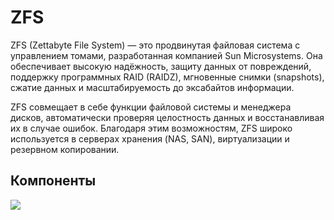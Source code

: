 # ZFS

ZFS (Zettabyte File System) — это продвинутая файловая система с управлением томами, разработанная компанией Sun Microsystems. Она обеспечивает высокую надёжность, защиту данных от повреждений, поддержку программных RAID (RAIDZ), мгновенные снимки (snapshots), сжатие данных и масштабируемость до эксабайтов информации.

ZFS совмещает в себе функции файловой системы и менеджера дисков, автоматически проверяя целостность данных и восстанавливая их в случае ошибок. Благодаря этим возможностям, ZFS широко используется в серверах хранения (NAS, SAN), виртуализации и резервном копировании.    

## Компоненты

<image src="https://github.com/LLlMEJIb87/LINUX/blob/main/%D0%94%D0%B8%D1%81%D0%BA%D0%B8/%D0%9A%D0%B0%D1%80%D1%82%D0%B8%D0%BD%D0%BA%D0%B8/zfs_komponenti.PNG">
</p>
